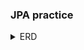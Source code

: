 ### JPA practice


<details>
<summary> ERD </summary>
<div markdown="1">

![ERD Prac](https://user-images.githubusercontent.com/109026510/214024929-53199ca7-4823-4971-856c-bb30995654ad.jpg)

</div>
</details>

